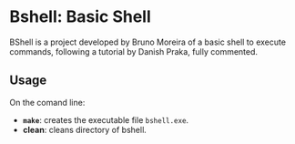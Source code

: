 # Bshell: Basic Shell
BShell is a project developed by Bruno Moreira of a basic shell to execute commands, following a tutorial by Danish Praka, fully commented.

## Usage
On the comand line:
- **`make`**: creates the executable file `bshell.exe`.
- **clean**: cleans directory of bshell.
